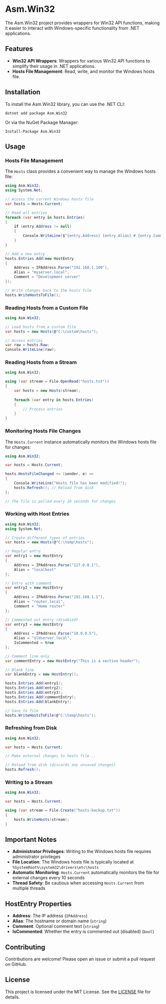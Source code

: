 # Asm.Win32

The Asm.Win32 project provides wrappers for Win32 API functions, making it easier to interact with Windows-specific functionality from .NET applications.

## Features

- **Win32 API Wrappers**: Wrappers for various Win32 API functions to simplify their usage in .NET applications.
- **Hosts File Management**: Read, write, and monitor the Windows hosts file.

## Installation

To install the Asm.Win32 library, you can use the .NET CLI:

`dotnet add package Asm.Win32`

Or via the NuGet Package Manager:

`Install-Package Asm.Win32`

## Usage

### Hosts File Management

The `Hosts` class provides a convenient way to manage the Windows hosts file:

```csharp
using Asm.Win32;
using System.Net;

// Access the current Windows hosts file
var hosts = Hosts.Current;

// Read all entries
foreach (var entry in hosts.Entries)
{
    if (entry.Address != null)
    {
        Console.WriteLine($"{entry.Address} {entry.Alias} # {entry.Comment}");
    }
}

// Add a new entry
hosts.Entries.Add(new HostEntry
{
    Address = IPAddress.Parse("192.168.1.100"),
    Alias = "myserver.local",
    Comment = "Development server"
});

// Write changes back to the hosts file
hosts.WriteHostsToFile();
```

### Reading Hosts from a Custom File

```csharp
using Asm.Win32;

// Load hosts from a custom file
var hosts = new Hosts(@"C:\custom\hosts");

// Access entries
var raw = hosts.Raw;
Console.WriteLine(raw);
```

### Reading Hosts from a Stream

```csharp
using Asm.Win32;

using (var stream = File.OpenRead("hosts.txt"))
{
    var hosts = new Hosts(stream);
    
    foreach (var entry in hosts.Entries)
    {
        // Process entries
    }
}
```

### Monitoring Hosts File Changes

The `Hosts.Current` instance automatically monitors the Windows hosts file for changes:

```csharp
using Asm.Win32;

var hosts = Hosts.Current;

hosts.HostsFileChanged += (sender, e) =>
{
    Console.WriteLine("Hosts file has been modified!");
    hosts.Refresh(); // Reload from disk
};

// The file is polled every 10 seconds for changes
```

### Working with Host Entries

```csharp
using Asm.Win32;
using System.Net;

// Create different types of entries
var hosts = new Hosts(@"C:\temp\hosts");

// Regular entry
var entry1 = new HostEntry
{
    Address = IPAddress.Parse("127.0.0.1"),
    Alias = "localhost"
};

// Entry with comment
var entry2 = new HostEntry
{
    Address = IPAddress.Parse("192.168.1.1"),
    Alias = "router.local",
    Comment = "Home router"
};

// Commented out entry (disabled)
var entry3 = new HostEntry
{
    Address = IPAddress.Parse("10.0.0.5"),
    Alias = "oldserver.local",
    IsCommented = true
};

// Comment line only
var commentEntry = new HostEntry("This is a section header");

// Blank line
var blankEntry = new HostEntry();

hosts.Entries.Add(entry1);
hosts.Entries.Add(entry2);
hosts.Entries.Add(entry3);
hosts.Entries.Add(commentEntry);
hosts.Entries.Add(blankEntry);

// Save to file
hosts.WriteHostsToFile(@"C:\temp\hosts");
```

### Refreshing from Disk

```csharp
using Asm.Win32;

var hosts = Hosts.Current;

// Make external changes to hosts file...

// Reload from disk (discards any unsaved changes)
hosts.Refresh();
```

### Writing to a Stream

```csharp
using Asm.Win32;

var hosts = Hosts.Current;

using (var stream = File.Create("hosts-backup.txt"))
{
    hosts.WriteHosts(stream);
}
```

## Important Notes

- **Administrator Privileges**: Writing to the Windows hosts file requires administrator privileges
- **File Location**: The Windows hosts file is typically located at `%SystemRoot%\system32\drivers\etc\hosts`
- **Automatic Monitoring**: `Hosts.Current` automatically monitors the file for external changes every 10 seconds
- **Thread Safety**: Be cautious when accessing `Hosts.Current` from multiple threads

## HostEntry Properties

- **Address**: The IP address (`IPAddress`)
- **Alias**: The hostname or domain name (`string`)
- **Comment**: Optional comment text (`string`)
- **IsCommented**: Whether the entry is commented out (disabled) (`bool`)

## Contributing

Contributions are welcome! Please open an issue or submit a pull request on GitHub.

## License

This project is licensed under the MIT License. See the [LICENSE](LICENSE) file for details.
